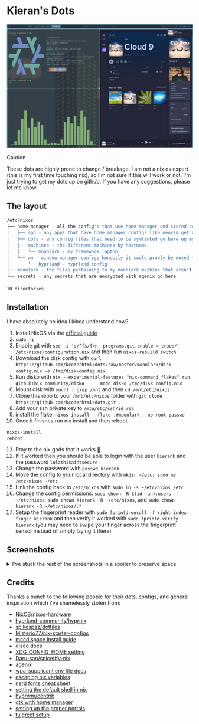 # Kieran's Dots

![spotify with cava next to it](.github/images/spotify.png)

> [!CAUTION]
> These dots are highly prone to change / breakage. I am not a nix os expert (this is my first time touching nix), so I'm not sure if this will work or not. I'm just trying to get my dots up on github. If you have any suggestions, please let me know.

## The layout

```bash
/etc/nixos
├── home-manager - all the config's that use home manager and stored centraly here
│   ├── app - any apps that have home manager configs like neovim get a file here
│   ├── dots - any config files that need to be symlinked go here eg my hyprland config
│   ├── machines - the different machines by hostname
│   │   └── moonlark - my framework laptop
│   └── wm - window manager config; honestly it could probly be moved to app/hyprland
│       └── hyprland - hyprland config
├── moonlark - the files pertaining to my moonlark machine that aren't home manager related
└── secrets - any secrets that are encrypted with agenix go here

10 directories
```

## Installation

~~I have absolutely no idea~~ I kinda understand now?

1. Install NixOS via the [official guide](https://nixos.org/download.html)
2. `sudo -i`
3. Enable git with `sed -i 's/^{$/{\n  programs.git.enable = true;/' /etc/nixos/configuration.nix` and then run `nixos-rebuild switch`
4. Download the disk config with `curl https://github.com/kcoderhtml/dots/raw/master/moonlark/disk-config.nix -o /tmp/disk-config.nix`
5. Run disko with `nix --experimental-features "nix-command flakes" run github:nix-community/disko -- --mode disko /tmp/disk-config.nix`
6. Mount disk with `mount | grep /mnt` and then `cd /mnt/etc/nixos`
7. Clone this repo to your `/mnt/etc/nixos` folder with `git clone https://github.com/kcoderhtml/dots.git .`
8. Add your ssh private key to `/mtn/etc/ssh/id_rsa` 
9. install the flake: `nixos-install --flake .#moonlark --no-root-passwd`
10. Once it finishes run nix install and then reboot
```bash
nixos-install
reboot
```
11. Pray to the nix gods that it works 🙏
12. If it worked then you should be able to login with the user `kierank` and the password `lolzthisaintsecure!`
13. Change the password with `passwd kierank`
14. Move the config to your local directory with `mkdir ~/etc; sudo mv /etc/nixos ~/etc`
15. Link the config back to `/etc/nixos` with `sudo ln -s ~/etc/nixos /etc`
16. Change the config permissions: `sudo chown -R $(id -un):users ~/etc/nixos`, `sudo chown kierank -R ~/etc/nixos`, and `sudo chown kierank -R ~/etc/nixos/.*`
17. Setup the fingerprint reader with `sudo fprintd-enroll -f right-index-finger kierank` and then verify it worked with `sudo fprintd-verify kierank` (you may need to swipe your finger across the fingerprint sensor instead of simply laying it there)

## Screenshots
<details>
    <summary>I've stuck the rest of the screenshots in a spoiler to preserve space</summary>

![the github page of this repo](.github/images/github.png)
![nautilus file manager](.github/images/nautilus.png)
![neofetch](.github/images/neofetch.png)
</details>

## Credits

Thanks a bunch to the following people for their dots, configs, and general inspiration which i've shamelessly stolen from:

- [NixOS/nixos-hardware](https://github.com/NixOS/nixos-hardware)
- [hyprland-community/hyprnix](https://github.com/hyprland-community/hyprnix)
- [spikespaz/dotfiles](https://github.com/spikespaz/dotfiles)
- [Misterio77/nix-starter-configs](https://github.com/Misterio77/nix-starter-configs)
- [mccd.space install guide](https://mccd.space/posts/git-to-deploy/)
- [disco docs](https://github.com/nix-community/disko/blob/master/docs/quickstart.md)
- [XDG_CONFIG_HOME setting](https://github.com/NixOS/nixpkgs/issues/224525)
- [Daru-san/spicetify-nix](https://github.com/Daru-san/spicetify-nix)
- [agenix](https://nixos.wiki/wiki/Agenix)
- [wpa_supplicant env file docs](https://search.nixos.org/options?show=networking.wireless.environmentFile&from=0&size=50&sort=relevance&type=packages&query=networking.wireless)
- [escaping nix variables](https://www.reddit.com/r/NixOS/comments/jmlohf/escaping_interpolation_in_bash_string/)
- [nerd fonts cheat sheet](https://www.nerdfonts.com/cheat-sheet)
- [setting the default shell in nix](https://www.reddit.com/r/NixOS/comments/z16mt8/cant_seem_to_set_default_shell_using_homemanager/)
- [hyprwm/contrib](https://github.com/hyprwm/contrib)
- [gtk with home manager](https://hoverbear.org/blog/declarative-gnome-configuration-in-nixos/)
- [setting up the proper portals](https://github.com/NixOS/nixpkgs/issues/274554)
- [tuigreet setup](https://github.com/sjcobb2022/nixos-config/blob/29077cee1fc82c5296908f0594e28276dacbe0b0/hosts/common/optional/greetd.nix)
